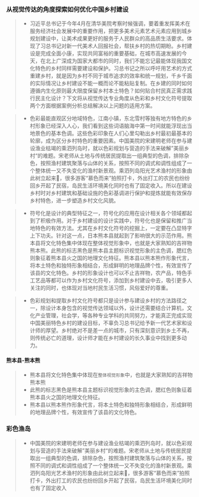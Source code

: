 ### 从视觉传达的角度探索如何优化中国乡村建设

> - 习近平总书记于今年4月在清华美院考察时候强调，要着重发挥美术在服务经济社会发展中的重要作用，把更多美术元素艺术元素应用到城乡规划建设中，让美术成果更好的服务于人民群众的高品质生活要求。体现了习总书记对新一代美术人回报社会，帮扶乡村的热切期盼。乡村建设是完成全面小康，实现共同富裕的重要基础，在城市高速发展的今天，在北上广深成为国家大都市的同时，我们不能忘记最能体现我国文化特色的乡村同样需要建设和保护。习总书记之所以呼吁用艺术的方式重建乡村，就是因为乡村不同于城市追求的效率和统一规划，千乡千面的实际情况让乡村建设不能一概而论不能粘贴复制。在乡建的同时如何遵循内生化原则最大限度保留乡村本土特色？如何贴合村民真正需求践行民主化设计？下文将从视觉传达专业角度从色彩和乡村文化符号提取两个方面根据案例分析总结解决以上问题的适用方案。

> - 色彩最能直观区分地域特色，江南小镇，东北雪村等独有地方特色的乡村形象已经深入人心，我们看到这些词语脑海中第一时间就能浮现出当地景色的基本色调。这些色彩印象在人们心里勾勒出乡村最初最基本的轮廓，成为区分乡村特色的重要因素。中国美院的宋建明老师在参与建设渔业枯竭的乘泗列岛时，就以色彩规划与营造的手法来破解”美丽乡村“的难题。宋老师从土地与传统居民提取出一组典型的色调，排除杂色，按照渔村建筑聚落与山体的关系，按照不同的调式和调性组成了一个整体统一又不失变化的渔村新景观。乘泗列岛阳光艺术渔村的形象由此树立起来，很多游客“慕色而来”拍照打卡，外出打工的农民也纷纷回乡开起了民宿，岛民生活环境美化同时也有了固定收入。所以在建设乡村时对乡村建筑和基础设施的色彩基调进行保护和提炼就能有效保存乡村特色，进一步塑造乡村文化风貌。

> - 符号化是设计的典型特征之一，符号化的应用在设计相关各个领域都起到了积极作用。对于乡村建设的设计实践中，符号化也是保留和推广当地特色的有效方法。尤其在乡村文化符号的挖掘上，一定要在凸显特字上下功夫。针对这一点，日本熊本县就起到了影响很大的示范作用。熊本县将文化特色集中体现在整体视觉形象中，也就是大家熟知的吉祥物熊本熊。此熊的标志黑色是熊本县主题标识视觉形象的主色调，腮红色则象征着熊本县火之国的地理文化特征。熊本县以熊本熊作形象代言，将本土特色和独特形象相结合，形成鲜明的地理品牌个性，有效宣传了该县的文化特色。乡村的形象设计也可以不止吉祥物，农产品，特色手工艺品等都可以作为乡村文化符号，添加到乡村建设中去，吸引更多人关注的同时，也体现对当地村民生活习惯，风俗爱好的尊重。

> - 色彩规划和提取乡村文化符号都只是设计参与建设乡村的方法路径之一，除设计本身包含的视觉传达领域以外，设计还需要结合计算机，文化产业管理，社会学，等各种专业学科的共同努力，才能真正完成实现中国美丽特色乡村的建设目标，不辜负习总书记给予新一代艺术家和设计师的厚望。乡村绝对不是差一点的城市，只有深刻意识到乡土不再，则传统必亡的道理，设计师才能在乡村建设的长久事业中找到更多动力。

#### 熊本县-熊本熊
> - 熊本县将文化特色集中体现在`整体视觉形象`中，也就是大家熟知的吉祥物熊本熊
> - 此熊的标志黑色是熊本县主题标识视觉形象的主色调，腮红色则象征着熊本县火之国的地理文化特征。
> - 熊本县以熊本熊作形象代言，将本土特色和独特形象相结合，形成鲜明的地理品牌个性，有效宣传了该县的文化特色。

### 彩色渔岛
> - 中国美院的宋建明老师在参与建设渔业枯竭的乘泗列岛时，就以色彩规划与营造的手法来破解”美丽乡村“的难题。宋老师从土地与传统居民提取出一组典型的色调，排除杂色，按照渔村建筑聚落与山体的关系，按照不同的调式和调性组成了一个整体统一又不失变化的渔村新景观。乘泗列岛阳光艺术渔村的形象由此树立起来，很多游客“慕色而来”拍照打卡，外出打工的农民也纷纷回乡开起了民宿，岛民生活环境美化同时也有了固定收入